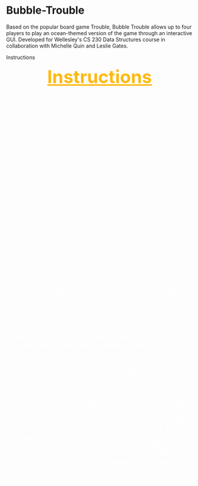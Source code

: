 # Bubble-Trouble
 Based on the popular board game Trouble, Bubble Trouble allows up to four players to play an ocean-themed version of the game through an interactive GUI. Developed for Wellesley's CS 230 Data Structures course in collaboration with Michelle Quin and Leslie Gates. 
 

Instructions 
<html><CENTER><font color=#FFB90F size=7><b><u>Instructions</u></b><br></font><font size=4 color=#FFFFFF>The goal of the game is to be the first player to move all four of their fish"
                          
    
                          +"from <b>’Home’</b> to <b>‘Finish’</b><br>A label at the top of the"+
                          "game board will indicate which player’s turn it is, and what action"+
                          "they need to take.<br> To roll, click the die at the center of the game"+
                          "board. You are only allowed to move your fish out of ‘Home’<br> if you "+
                          "roll a 6 or a 1. Once your fish are on the board, roll the die and "+
                          "click the fish that you want to move.<br> You will be moved the"+
                          "corresponding number of spots. If you land on a space that has your"+
                          "opponent’s fish<br>, your opponent’s fish is sent back to their ‘Home’."+
                          "You may not land on your own fish. After swimming<br> around the board "+
                          "once, your fish can make their way into their finish zone. The first"+
                          "player to have all 4 of<br> their fish in the finish zone is the winner!"+
                          "</font></CENTER></html>" );

GUI:
-There will be 3 tabs in the GUI: Instructions, Setup, and Game:
-The instructions pane will have all of the instructions needed to play the game and a
picture of the game board.
-The setup pane will allow players to pick their game pieces and their name. A Player will enter their name in the text field next to the color/icon that they would like to be in the game. If there are fewer than 2 players’ names entered, they will automatically play a computer player.
- The Game tab is where the actual game will be played. On the top of the Game tab is a label indicating which Player’s turn it is, and what action they need to take(roll, move, etc.). To the right of the game board will be a panel displaying which Player is currently winning. The game starts by clicking on the play button in the upper left corner. Once that button is clicked, the first player will be prompted to roll the die by clicking on the die icon in the center of the board. The leaderboard will also be initialized at this point. After rolling, the number that was rolled will be displayed in the upper right corner. It will then prompt the next player to roll if the current player cannot make any moves or will prompt the current player to select a pawn to move.
